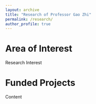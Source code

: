 ```yaml
---
layout: archive
title: "Research of Professor Gao Zhi"
permalink: /research/
author_profile: true
---
```


# Area of Interest
Research Interest

# Funded Projects
Content